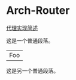 # Arch-Router

[代理实现简述](https://github.com/cresky-github/Arch-Router/blob/main/%E4%BB%A3%E7%90%86%E5%AE%9E%E7%8E%B0%E7%AE%80%E8%BF%B0.md)

这是一个普通段落。

<table>
    <tr>
        <td>Foo</td>
    </tr>
</table>

这是另一个普通段落。
